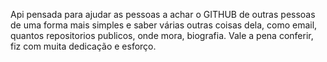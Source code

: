 Api pensada para ajudar as pessoas a achar o GITHUB de outras pessoas de uma forma mais simples e saber várias outras coisas dela, como email, quantos repositorios publicos, onde mora, biografia. Vale a pena conferir, fiz com muita dedicação e esforço.
